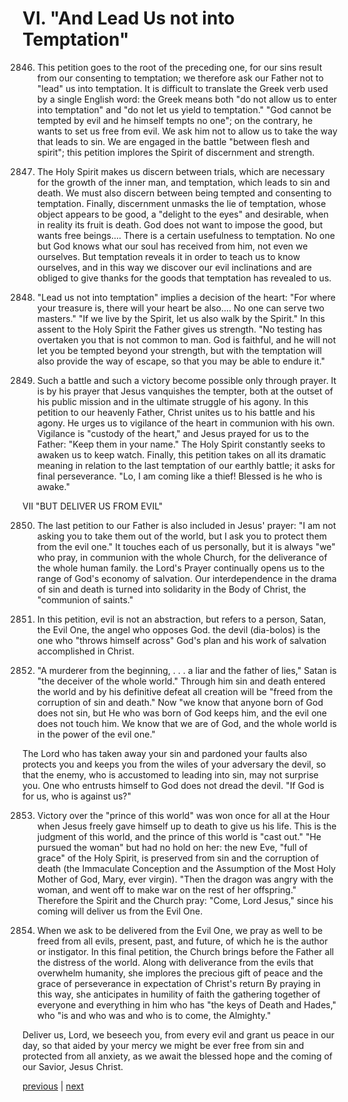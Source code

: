 # VI. "And Lead Us not into Temptation"

2846. This petition goes to the root of the preceding one, for our sins result from our consenting to temptation; we therefore ask our Father not to "lead" us into temptation. It is difficult to translate the Greek verb used by a single English word: the Greek means both "do not allow us to enter into temptation" and "do not let us yield to temptation." "God cannot be tempted by evil and he himself tempts no one"; on the contrary, he wants to set us free from evil. We ask him not to allow us to take the way that leads to sin. We are engaged in the battle "between flesh and spirit"; this petition implores the Spirit of discernment and strength.

2847. The Holy Spirit makes us discern between trials, which are necessary for the growth of the inner man, and temptation, which leads to sin and death. We must also discern between being tempted and consenting to temptation. Finally, discernment unmasks the lie of temptation, whose object appears to be good, a "delight to the eyes" and desirable, when in reality its fruit is death. God does not want to impose the good, but wants free beings.... There is a certain usefulness to temptation. No one but God knows what our soul has received from him, not even we ourselves. But temptation reveals it in order to teach us to know ourselves, and in this way we discover our evil inclinations and are obliged to give thanks for the goods that temptation has revealed to us.

2848. "Lead us not into temptation" implies a decision of the heart: "For where your treasure is, there will your heart be also.... No one can serve two masters." "If we live by the Spirit, let us also walk by the Spirit." In this assent to the Holy Spirit the Father gives us strength. "No testing has overtaken you that is not common to man. God is faithful, and he will not let you be tempted beyond your strength, but with the temptation will also provide the way of escape, so that you may be able to endure it."

2849. Such a battle and such a victory become possible only through prayer. It is by his prayer that Jesus vanquishes the tempter, both at the outset of his public mission and in the ultimate struggle of his agony. In this petition to our heavenly Father, Christ unites us to his battle and his agony. He urges us to vigilance of the heart in communion with his own. Vigilance is "custody of the heart," and Jesus prayed for us to the Father: "Keep them in your name." The Holy Spirit constantly seeks to awaken us to keep watch. Finally, this petition takes on all its dramatic meaning in relation to the last temptation of our earthly battle; it asks for final perseverance. "Lo, I am coming like a thief! Blessed is he who is awake."

VII "BUT DELIVER US FROM EVIL"

2850. The last petition to our Father is also included in Jesus' prayer: "I am not asking you to take them out of the world, but I ask you to protect them from the evil one." It touches each of us personally, but it is always "we" who pray, in communion with the whole Church, for the deliverance of the whole human family. the Lord's Prayer continually opens us to the range of God's economy of salvation. Our interdependence in the drama of sin and death is turned into solidarity in the Body of Christ, the "communion of saints."

2851. In this petition, evil is not an abstraction, but refers to a person, Satan, the Evil One, the angel who opposes God. the devil (dia-bolos) is the one who "throws himself across" God's plan and his work of salvation accomplished in Christ.

2852. "A murderer from the beginning, . . . a liar and the father of lies," Satan is "the deceiver of the whole world." Through him sin and death entered the world and by his definitive defeat all creation will be "freed from the corruption of sin and death." Now "we know that anyone born of God does not sin, but He who was born of God keeps him, and the evil one does not touch him. We know that we are of God, and the whole world is in the power of the evil one."

The Lord who has taken away your sin and pardoned your faults also protects you and keeps you from the wiles of your adversary the devil, so that the enemy, who is accustomed to leading into sin, may not surprise you. One who entrusts himself to God does not dread the devil. "If God is for us, who is against us?"

2853. Victory over the "prince of this world" was won once for all at the Hour when Jesus freely gave himself up to death to give us his life. This is the judgment of this world, and the prince of this world is "cast out." "He pursued the woman" but had no hold on her: the new Eve, "full of grace" of the Holy Spirit, is preserved from sin and the corruption of death (the Immaculate Conception and the Assumption of the Most Holy Mother of God, Mary, ever virgin). "Then the dragon was angry with the woman, and went off to make war on the rest of her offspring." Therefore the Spirit and the Church pray: "Come, Lord Jesus," since his coming will deliver us from the Evil One.

2854. When we ask to be delivered from the Evil One, we pray as well to be freed from all evils, present, past, and future, of which he is the author or instigator. In this final petition, the Church brings before the Father all the distress of the world. Along with deliverance from the evils that overwhelm humanity, she implores the precious gift of peace and the grace of perseverance in expectation of Christ's return By praying in this way, she anticipates in humility of faith the gathering together of everyone and everything in him who has "the keys of Death and Hades," who "is and who was and who is to come, the Almighty."

Deliver us, Lord, we beseech you, from every evil and grant us peace in our day, so that aided by your mercy we might be ever free from sin and protected from all anxiety, as we await the blessed hope and the coming of our Savior, Jesus Christ.

[previous](https://github.com/Tenari/non-fiction/blob/master/catechism/__PAB.md) | [next](https://github.com/Tenari/non-fiction/blob/master/catechism/__PAD.md)